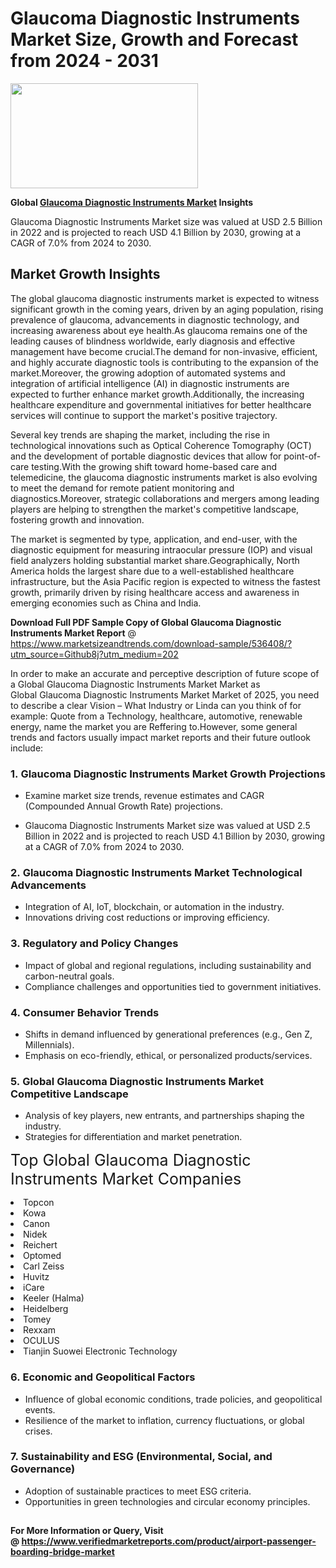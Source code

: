 <H1>Glaucoma Diagnostic Instruments Market Size, Growth and Forecast from 2024 - 2031</H1><img class="aligncenter size-medium wp-image-584254" src="https://thirdeyenews.in/wp-content/uploads/2024/09/Global-Market-Research-300x168.jpeg" alt="" width="300" height="168" /><p><strong>Global&nbsp;<a href="https://www.marketsizeandtrends.com/download-sample/536408/?utm_source=Github8j?utm_medium=202">Glaucoma Diagnostic Instruments Market</a> Insights</strong></p><p>Glaucoma Diagnostic Instruments Market size was valued at USD 2.5 Billion in 2022 and is projected to reach USD 4.1 Billion by 2030, growing at a CAGR of 7.0% from 2024 to 2030.</p><p><h2>Market Growth Insights</h2> <p>The global glaucoma diagnostic instruments market is expected to witness significant growth in the coming years, driven by an aging population, rising prevalence of glaucoma, advancements in diagnostic technology, and increasing awareness about eye health.As glaucoma remains one of the leading causes of blindness worldwide, early diagnosis and effective management have become crucial.The demand for non-invasive, efficient, and highly accurate diagnostic tools is contributing to the expansion of the market.Moreover, the growing adoption of automated systems and integration of artificial intelligence (AI) in diagnostic instruments are expected to further enhance market growth.Additionally, the increasing healthcare expenditure and governmental initiatives for better healthcare services will continue to support the market's positive trajectory.</p> <p>Several key trends are shaping the market, including the rise in technological innovations such as Optical Coherence Tomography (OCT) and the development of portable diagnostic devices that allow for point-of-care testing.With the growing shift toward home-based care and telemedicine, the glaucoma diagnostic instruments market is also evolving to meet the demand for remote patient monitoring and diagnostics.Moreover, strategic collaborations and mergers among leading players are helping to strengthen the market's competitive landscape, fostering growth and innovation.</p> <p>The market is segmented by type, application, and end-user, with the diagnostic equipment for measuring intraocular pressure (IOP) and visual field analyzers holding substantial market share.Geographically, North America holds the largest share due to a well-established healthcare infrastructure, but the Asia Pacific region is expected to witness the fastest growth, primarily driven by rising healthcare access and awareness in emerging economies such as China and India.</p> <p><span class=""><strong>Download Full PDF Sample Copy of Global Glaucoma Diagnostic Instruments Market Report</strong> @ <a href="https://www.marketsizeandtrends.com/download-sample/536408/?utm_source=Github8j?utm_medium=202" target="_blank">https://www.marketsizeandtrends.com/download-sample/536408/?utm_source=Github8j?utm_medium=202</a></span></p><p>In order to make an accurate and perceptive description of future scope of a Global&nbsp;Glaucoma Diagnostic Instruments Market Market as Global&nbsp;Glaucoma Diagnostic Instruments Market Market of 2025, you need to describe a clear Vision &ndash; What Industry or Linda can you think of for example: Quote from a Technology, healthcare, automotive, renewable energy, name the market you are Reffering to.However, some general trends and factors usually impact market reports and their future outlook include:</p><h3>1.&nbsp;<strong>Glaucoma Diagnostic Instruments Market Growth Projections</strong></h3><ul><li>Examine market size trends, revenue estimates and CAGR (Compounded Annual Growth Rate) projections.</li><li><p>Glaucoma Diagnostic Instruments Market size was valued at USD 2.5 Billion in 2022 and is projected to reach USD 4.1 Billion by 2030, growing at a CAGR of 7.0% from 2024 to 2030.</p></li></ul><h3>2.&nbsp;<strong>Glaucoma Diagnostic Instruments Market Technological Advancements</strong></h3><ul><li>Integration of AI, IoT, blockchain, or automation in the industry.</li><li>Innovations driving cost reductions or improving efficiency.</li></ul><h3>3.&nbsp;<strong>Regulatory and Policy Changes</strong></h3><ul><li>Impact of global and regional regulations, including sustainability and carbon-neutral goals.</li><li>Compliance challenges and opportunities tied to government initiatives.</li></ul><h3>4.&nbsp;<strong>Consumer Behavior Trends</strong></h3><ul><li>Shifts in demand influenced by generational preferences (e.g., Gen Z, Millennials).</li><li>Emphasis on eco-friendly, ethical, or personalized products/services.</li></ul><h3>5.&nbsp;<strong>Global Glaucoma Diagnostic Instruments Market Competitive Landscape</strong></h3><ul><li>Analysis of key players, new entrants, and partnerships shaping the industry.</li><li>Strategies for differentiation and market penetration.</li></ul><p data-pm-slice="1 1 []"><span style="color: inherit; font-family: inherit; font-size: 25px;">Top Global Glaucoma Diagnostic Instruments Market Companies</span></p><div class="" data-test-id=""><p><li>Topcon</li><li> Kowa</li><li> Canon</li><li> Nidek</li><li> Reichert</li><li> Optomed</li><li> Carl Zeiss</li><li> Huvitz</li><li> iCare</li><li> Keeler (Halma)</li><li> Heidelberg</li><li> Tomey</li><li> Rexxam</li><li> OCULUS</li><li> Tianjin Suowei Electronic Technology</li></p></div><h3>6.&nbsp;<strong>Economic and Geopolitical Factors</strong></h3><ul><li>Influence of global economic conditions, trade policies, and geopolitical events.</li><li>Resilience of the market to inflation, currency fluctuations, or global crises.</li></ul><h3>7.&nbsp;<strong>Sustainability and ESG (Environmental, Social, and Governance)</strong></h3><ul><li>Adoption of sustainable practices to meet ESG criteria.</li><li>Opportunities in green technologies and circular economy principles.</li></ul><h2><strong style="font-size: 14px;">For More Information or Query, Visit @&nbsp;</strong><a style="background-color: #ffffff; font-size: 14px;" href="https://www.marketsizeandtrends.com/report/glaucoma-diagnostic-instruments-market/" target="_blank">https://www.verifiedmarketreports.com/product/airport-passenger-boarding-bridge-market</a></h2>